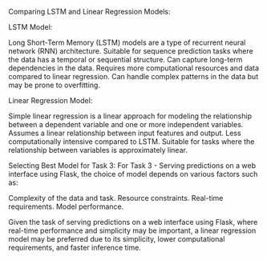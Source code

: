 Comparing LSTM and Linear Regression Models:

LSTM Model:

Long Short-Term Memory (LSTM) models are a type of recurrent neural network (RNN) architecture.
Suitable for sequence prediction tasks where the data has a temporal or sequential structure.
Can capture long-term dependencies in the data.
Requires more computational resources and data compared to linear regression.
Can handle complex patterns in the data but may be prone to overfitting.

Linear Regression Model:

Simple linear regression is a linear approach for modeling the relationship between a dependent variable and one or more independent variables.
Assumes a linear relationship between input features and output.
Less computationally intensive compared to LSTM.
Suitable for tasks where the relationship between variables is approximately linear.

Selecting Best Model for Task 3:
For Task 3 - Serving predictions on a web interface using Flask, the choice of model depends on various factors such as:

Complexity of the data and task.
Resource constraints.
Real-time requirements.
Model performance.

Given the task of serving predictions on a web interface using Flask, where real-time performance and simplicity may be important, a linear regression model may be preferred due to its simplicity, lower computational requirements, and faster inference time.